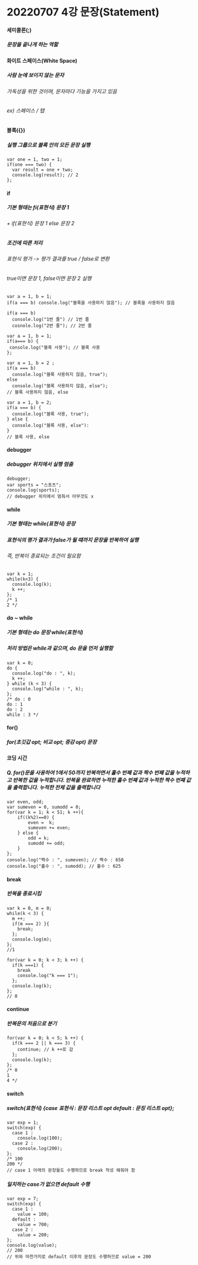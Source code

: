# 20220707 4강 문장(Statement)

#### 세미콜론(;)
##### 문장을 끝나게 하는 역할 

#### 화이트 스페이스(White Space)
##### 사람 눈에 보이지 않는 문자
###### 가독성을 위한 것이며, 문자마다 기능을 가지고 있음
###### ex) 스페이스 / 탭 

#### 블록({})
##### 실행 그룹으로 블록 안의 모든 문장 실행
```
var one = 1, two = 1;
if(one === two) {
  var result = one + two;
  console.log(result); // 2
};
```

#### if
##### 기본 형태는 fi(표현식) 문장 1
###### + if(표현식) 문장 1 else 문장 2
##### 조건에 따른 처리
###### 표현식 평가 -> 평가 결과를 true / false로 변환
###### true이면 문장 1, false이면 문장 2 실행
```
var a = 1, b = 1;
if(a === b) console.log("블록을 사용하지 않음"); // 블록을 사용하지 않음

if(a === b)
  console.log("1번 줄") // 1번 줄
  cosnole.log("2번 줄"); // 2번 줄
 ```
 ```
 var a = 1, b = 1;
 if(a=== b) {
  console.log("블록 사용"); // 블록 사용
};
```
```
var a = 1, b = 2 ;
if(a === b)
  console.log("블록 사용하지 않음, true");
else 
  console.log("블록 사용하지 않음, else");
// 블록 사용하지 않음, else
```
```
var a = 1, b = 2;
if(a === b) {
  console.log("블록 사용, true");
} else {
  console.log("블록 사용, else"):
} 
// 블록 사용, else
```

#### debugger
##### debugger 위치에서 실행 멈춤
```
debugger;
var sports = "스포츠";
console.log(sports);
// debugger 위치에서 멈춰서 아무것도 x
```

#### while
##### 기본 형태는 while(표현식) 문장
##### 표현식의 평가 결과가 false가 될 떄까지 문장을 반복하여 실행
###### 즉, 반복이 종료되는 조건이 필요함
```
var k = 1;
while(k<3) {
  console.log(k);
  k ++;
};
/* 1
2 */
```

#### do ~ while
##### 기본 형태는 do 문장 while(표현식)
##### 처리 방법은 while과 같으며, do 문을 먼저 실행함
```
var k = 0;
do {
  console.log("do : ", k);
  k ++;
} while (k < 3) {
  console.log("while : ", k);
};
/* do : 0
do : 1
do : 2 
while : 3 */
```
#### for()
##### for(초깃갑 opt; 비교 opt; 증감 opt) 문장

#### 코딩 시간
##### Q. for()문을 사용하여 1에서 50까지 반복하면서 홀수 번째 값과 짝수 번째 값을 누적하고 반복한 값을 누적합니다. 반복을 완료하면 누적한 홀수 번째 값과 누적한 짝수 번째 값을 출력합니다. 누적한 전체 값을 출력합니다
```
var even, odd;
var sumeven = 0, sumodd = 0;
for(var k = 1; k < 51; k ++){
    if((k%2)==0) {
        even =  k;
        sumeven += even;
    } else {
        odd = k;
        sumodd += odd;
    }
};
console.log("짝수 : ", sumeven); // 짝수 : 650
console.log("홀수 : ", sumodd); // 홀수 : 625
```
#### break
##### 반복을 종료시킴
```
var k = 0, m = 0;
while(k < 3) {
  m ++;
  if(m === 2) }{
    break;
  };
  console.log(m);
};
//1
```
```
for(var k = 0; k < 3; k ++) {
  if(k ===1) {
    break
    console.log("k === 1");
  };
  console.log(k);
};
// 0
```
#### continue
##### 반복문의 처음으로 분기
```
for(var k = 0; k < 5; k ++) {
  if(k === 2 || k === 3) {
    continue; // k ++로 감
  };
  console.log(k);
};
/* 0
1
4 */
```
#### switch
##### switch(표현식) {case 표현식 : 문장 리스트 opt default : 문징 리스트 opt};
``` 
var exp = 1;
switch(exp) {
  case 1 :
    console.log(100);
  case 2 :
    console.log(200);
};
/* 100
200 */
// case 1 아래의 문장들도 수행하므로 break 작성 해줘야 함
```
##### 일치하는 case가 없으면 default 수행
``` 
var exp = 7;
switch(exp) {
  case 1 : 
    value = 100;
  default :
    value = 700;
  case 2 :
    value = 200;
};
console.log(value);
// 200
// 위와 마찬가지로 default 이후의 문장도 수행하므로 value = 200
```

